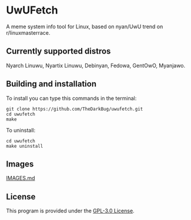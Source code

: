 # UwUFetch

A meme system info tool for Linux, based on nyan/UwU trend on r/linuxmasterrace.

## Currently supported distros

Nyarch Linuwu, Nyartix Linuwu, Debinyan, Fedowa, GentOwO, Myanjawo.

## Building and installation

To install you can type this commands in the terminal:
```shell
git clone https://github.com/TheDarkBug/uwufetch.git
cd uwufetch
make
```

To uninstall:
```shell
cd uwufetch
make uninstall
```
## Images

[IMAGES.md](https://github.com/TheDarkBug/uwufetch/tree/main/res/IMAGES.md)

## License
This program is provided under the [GPL-3.0 License](https://github.com/TheDarkBug/uwufetch/LICENSE).
